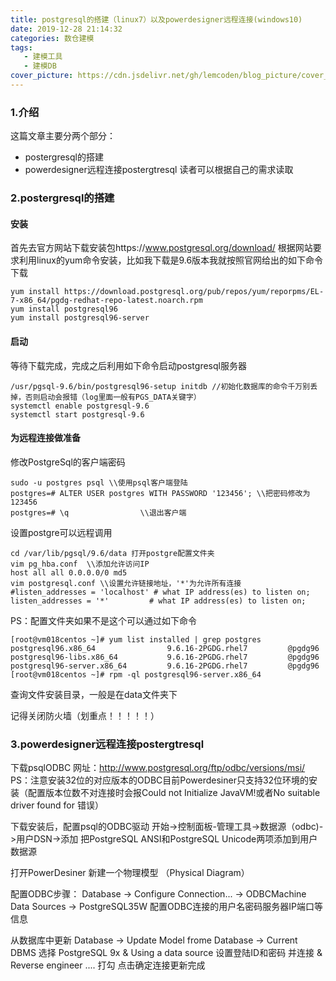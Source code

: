 ```yaml
---
title: postgresql的搭建（linux7）以及powerdesigner远程连接(windows10)
date: 2019-12-28 21:14:32
categories: 数仓建模
tags:
   - 建模工具
   - 建模DB
cover_picture: https://cdn.jsdelivr.net/gh/lemcoden/blog_picture/cover_picture/mapreduce.jpg
---
```




### 1.介绍

这篇文章主要分两个部分：
* postergresql的搭建
* powerdesigner远程连接postergtresql
读者可以根据自己的需求读取
<!-- more -->
### 2.postergresql的搭建
#### 安装
首先去官方网站下载安装包https://www.postgresql.org/download/
根据网站要求利用linux的yum命令安装，比如我下载是9.6版本我就按照官网给出的如下命令下载
```
yum install https://download.postgresql.org/pub/repos/yum/reporpms/EL-7-x86_64/pgdg-redhat-repo-latest.noarch.rpm
yum install postgresql96
yum install postgresql96-server
```
#### 启动
等待下载完成，完成之后利用如下命令启动postgresql服务器
```
/usr/pgsql-9.6/bin/postgresql96-setup initdb //初始化数据库的命令千万别丢掉，否则启动会报错（log里面一般有PGS_DATA关键字）
systemctl enable postgresql-9.6
systemctl start postgresql-9.6
```
#### 为远程连接做准备
修改PostgreSql的客户端密码
```
sudo -u postgres psql \\使用psql客户端登陆
postgres=# ALTER USER postgres WITH PASSWORD '123456'; \\把密码修改为123456
postgres=# \q                \\退出客户端
```
设置postgre可以远程调用
```
cd /var/lib/pgsql/9.6/data 打开postgre配置文件夹
vim pg_hba.conf  \\添加允许访问IP
host all all 0.0.0.0/0 md5
vim postgresql.conf \\设置允许链接地址，'*'为允许所有连接
#listen_addresses = 'localhost' # what IP address(es) to listen on;
listen_addresses = '*'         # what IP address(es) to listen on;
```
PS：配置文件夹如果不是这个可以通过如下命令
```
[root@vm018centos ~]# yum list installed | grep postgres
postgresql96.x86_64                9.6.16-2PGDG.rhel7         @pgdg96           
postgresql96-libs.x86_64           9.6.16-2PGDG.rhel7         @pgdg96           
postgresql96-server.x86_64         9.6.16-2PGDG.rhel7         @pgdg96           
[root@vm018centos ~]# rpm -ql postgresql96-server.x86_64
```
查询文件安装目录，一般是在data文件夹下

记得关闭防火墙（划重点！！！！！）
### 3.powerdesigner远程连接postergtresql
下载psqlODBC 网址：http://www.postgresql.org/ftp/odbc/versions/msi/
PS：注意安装32位的对应版本的ODBC目前Powerdesiner只支持32位环境的安装（配置版本位数不对连接时会报Could not Initialize JavaVM!或者No suitable driver found for 错误）

下载安装后，配置psql的ODBC驱动
开始->控制面板-管理工具->数据源（odbc)->用户DSN->添加
把PostgreSQL ANSI和PostgreSQL Unicode两项添加到用户数据源

打开PowerDesiner
新建一个物理模型 （Physical Diagram）

配置ODBC步骤：
Database -> Configure Connection... -> ODBCMachine Data Sources -> PostgreSQL35W 配置ODBC连接的用户名密码服务器IP端口等信息

从数据库中更新
Database -> Update Model frome Database -> Current DBMS 选择 PostgreSQL 9x & Using a data source 设置登陆ID和密码 并连接 & Reverse engineer .... 打勾
点击确定连接更新完成
